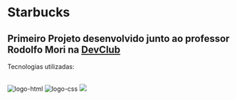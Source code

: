 <h1>Starbucks</h1>


<h2>Primeiro Projeto desenvolvido junto ao professor Rodolfo Mori na <a href="https://rodolfomori.com.br/devclub">DevClub</a></h2>


<p>Tecnologias utilizadas:</p>
<br>
  <img src="https://img.shields.io/badge/HTML-239120?style=for-the-badge&logo=html5&logoColor=white" alt="logo-html">
  <img src="https://img.shields.io/badge/CSS-239120?&style=for-the-badge&logo=css3&logoColor=white" alt="logo-css">


  <img src="![image](https://github.com/AlexeEdu/Projeto-Starbucks/assets/157429916/f400eca8-0792-46bb-a192-7458c4680453)">

